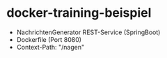 # docker-training-beispiel
* NachrichtenGenerator REST-Service (SpringBoot)
* Dockerfile (Port 8080)
* Context-Path: "/nagen"